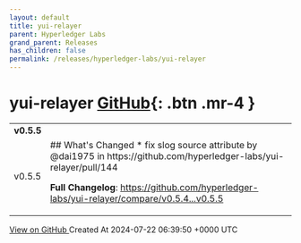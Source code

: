 ```yaml
---
layout: default
title: yui-relayer
parent: Hyperledger Labs
grand_parent: Releases
has_children: false
permalink: /releases/hyperledger-labs/yui-relayer
---
```


# yui-relayer <span class="fs-3 right-align">[GitHub](https://github.com/hyperledger-labs/yui-relayer){: .btn .mr-4 }</span>


<div>
    <table>
        <tr>
            <td colspan="2">
                <b>
                    v0.5.5
                </b>
            </td>
        </tr>
        <tr>
            <td>
                <span class="chip">
                    v0.5.5
                </span>
            </td>
            <td>
                ## What's Changed
* fix slog source attribute by @dai1975 in https://github.com/hyperledger-labs/yui-relayer/pull/144


**Full Changelog**: https://github.com/hyperledger-labs/yui-relayer/compare/v0.5.4...v0.5.5
            </td>
        </tr>
    </table>
    <a href="https://github.com/hyperledger-labs/yui-relayer/releases/tag/v0.5.5" class=".btn">
        View on GitHub
    </a>
    <span class="right-align">
        Created At 2024-07-22 06:39:50 +0000 UTC
    </span>
</div>

